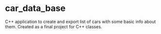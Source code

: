 # car_data_base
C++ application to create and export list of cars with some basic info about them. Created as a final project for C++ classes.
